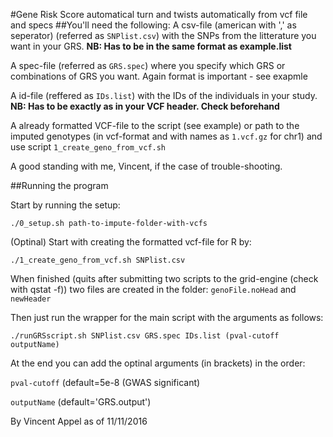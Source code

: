 #Gene Risk Score automatical turn and twists automatically from vcf file and specs
##You'll need the following:
A csv-file (american with ',' as seperator) (referred as `SNPlist.csv`) with the SNPs from the litterature you want in your GRS. **NB: Has to be in the same format as example.list**

A spec-file (referred as `GRS.spec`) where you specify which GRS or combinations of GRS you want. Again format is important - see exapmle

A id-file (reffered as `IDs.list`) with the IDs of the individuals in your study. **NB: Has to be exactly as in your VCF header. Check beforehand**

A already formatted VCF-file to the script (see example) or path to the imputed genotypes (in vcf-format and with names as `1.vcf.gz` for chr1) and use script
`1_create_geno_from_vcf.sh`

A good standing with me, Vincent, if the case of trouble-shooting.

##Running the program

Start by running the setup:

`./0_setup.sh path-to-impute-folder-with-vcfs`

(Optinal) Start with creating the formatted vcf-file for R by:

`./1_create_geno_from_vcf.sh SNPlist.csv`

When finished (quits after submitting two scripts to the grid-engine (check with qstat -f)) two files are created in the folder: `genoFile.noHead` and `newHeader`

Then just run the wrapper for the main script with the arguments as follows:

`./runGRSscript.sh SNPlist.csv GRS.spec IDs.list (pval-cutoff outputName)`

At the end you can add the optinal arguments (in brackets) in the order:

`pval-cutoff` (default=5e-8 (GWAS significant)

`outputName` (default='GRS.output')

By Vincent Appel as of 11/11/2016